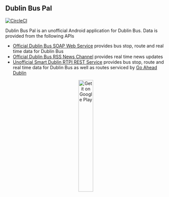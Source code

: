 ## Dublin Bus Pal

[![CircleCI](https://circleci.com/gh/conor-ob/dublin-bus-pal/tree/kotlin-dev.svg?style=svg)](https://circleci.com/gh/conor-ob/dublin-bus-pal/tree/kotlin-dev)

Dublin Bus Pal is an unofficial Android application for Dublin Bus. Data is provided from the following APIs

* [Official Dublin Bus SOAP Web Service](http://rtpi.dublinbus.ie/DublinBusRTPIService.asmx) provides bus stop, route and real time data for Dublin Bus
* [Official Dublin Bus RSS News Channel](http://www.dublinbus.ie/RSS/Rss-news/) provides real time news updates
* [Unofficial Smart Dublin RTPI REST Service](https://data.smartdublin.ie/dataset/real-time-passenger-information-rtpi-for-dublin-bus-bus-eireann-luas-and-irish-rail) provides bus stop, route and real time data for Dublin Bus as well as routes serviced by [Go Ahead Dublin](https://www.go-aheaddublin.ie/)

<p align="center">
<a href='https://play.google.com/store/apps/details?id=ie.dublinbuspal.android&pcampaignid=MKT-Other-global-all-co-prtnr-py-PartBadge-Mar2515-1'><img alt='Get it on Google Play' src='https://play.google.com/intl/en_us/badges/images/generic/en_badge_web_generic.png' width="30%"/></a>
</p>
